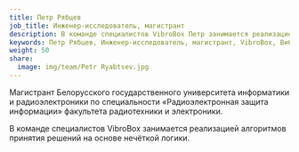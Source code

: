 ```yaml
---
title: Петр Рябцев
job_title: Инженер-исследователь, магистрант
description: В команде специалистов VibroBox Петр занимается реализацией алгоритмов принятия решений на основе нечёткой логики.
keywords: Петр Рябцев, Инженер-исследователь, магистрант, VibroBox, Вибробокс
weight: 50
share:
  image: img/team/Petr Ryabtsev.jpg
---
```

Магистрант Белорусского государственного университета информатики и радиоэлектроники по специальности «Радиоэлектронная защита информации» факультета радиотехники и электроники.

В команде специалистов VibroBox занимается реализацией алгоритмов принятия решений на основе нечёткой логики.
